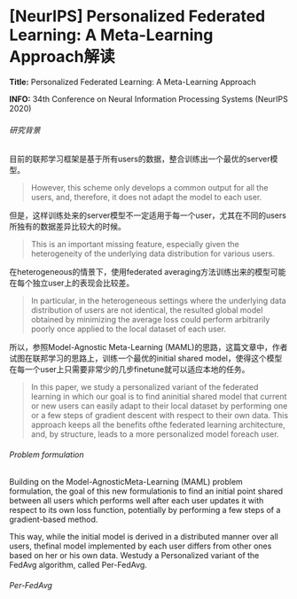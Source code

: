 # [NeurIPS] Personalized Federated Learning: A Meta-Learning Approach解读


**Title:** Personalized Federated Learning: A Meta-Learning Approach

**INFO:** 34th Conference on Neural Information Processing Systems (NeurIPS 2020)

###### 研究背景

目前的联邦学习框架是基于所有users的数据，整合训练出一个最优的server模型。

>  However, this scheme only develops a common output for all the users, and, therefore, it does not adapt the model to each user.

但是，这样训练处来的server模型不一定适用于每一个user，尤其在不同的users所独有的数据差异比较大的时候。

> This is an important missing feature, especially given the heterogeneity of the underlying data distribution for various users.

在heterogeneous的情景下，使用federated averaging方法训练出来的模型可能在每个独立user上的表现会比较差。

>  In particular, in the heterogeneous settings where the underlying data distribution of users are not identical, the resulted global model obtained by minimizing the average loss could perform arbitrarily poorly once applied to the local dataset of each user.

所以，参照Model-Agnostic Meta-Learning (MAML)的思路，这篇文章中，作者试图在联邦学习的思路上，训练一个最优的initial shared model，使得这个模型在每一个user上只需要非常少的几步finetune就可以适应本地的任务。

> In this paper, we study a personalized variant of the federated learning in which our goal is to find aninitial  shared  model that current or new users can easily adapt to their local dataset by performing one or a few steps of gradient descent with respect to their own data. This approach keeps all the benefits ofthe federated learning architecture, and, by structure, leads to a more personalized model foreach user.

###### Problem formulation

Building on the Model-AgnosticMeta-Learning (MAML) problem formulation, the goal of this new formulationis to find an initial point shared between all users which performs well after each user updates it with respect to its own loss function, potentially by performing a few steps of a gradient-based method.

This way, while the initial model is derived in a distributed manner over all users, thefinal model implemented by each user differs from other ones based on her or his own data. Westudy a Personalized variant of the FedAvg algorithm, called Per-FedAvg.

###### Per-FedAvg



